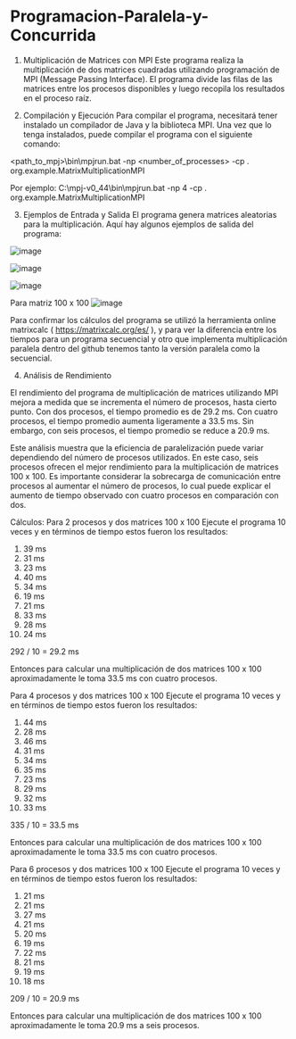 # Programacion-Paralela-y-Concurrida
1. Multiplicación de Matrices con MPI
Este programa realiza la multiplicación de dos matrices cuadradas utilizando programación de MPI (Message Passing Interface). El programa divide las filas de las matrices entre los procesos disponibles y luego recopila los resultados en el proceso raíz.



2. Compilación y Ejecución
Para compilar el programa, necesitará tener instalado un compilador de Java y la biblioteca MPI. Una vez que lo tenga instalados, puede compilar el programa con el siguiente comando:

<path_to_mpj>\bin\mpjrun.bat -np <number_of_processes> -cp . org.example.MatrixMultiplicationMPI

Por ejemplo:
C:\mpj-v0_44\bin\mpjrun.bat -np 4 -cp . org.example.MatrixMultiplicationMPI



3. Ejemplos de Entrada y Salida
El programa genera matrices aleatorias para la multiplicación. Aquí hay algunos ejemplos de salida del programa:

![image](https://github.com/ViannyCruz/Programacion-Paralela-y-Concurrida/assets/113074158/99cad9d7-8c04-4baf-ad7d-d3fb13e86603)

![image](https://github.com/ViannyCruz/Programacion-Paralela-y-Concurrida/assets/113074158/5f7c923c-03fc-4ac7-83af-88a6b83f882b)

![image](https://github.com/ViannyCruz/Programacion-Paralela-y-Concurrida/assets/113074158/0bfe0525-f8d3-4a50-b8dc-097acabe61ec)

Para matriz 100 x 100
![image](https://github.com/ViannyCruz/Programacion-Paralela-y-Concurrida/assets/113074158/b440f0b0-6392-44fc-9b63-1c3adad55ff4)







Para confirmar los cálculos del programa se utilizó la herramienta online matrixcalc ( https://matrixcalc.org/es/ ), y para ver la diferencia entre los tiempos para un programa secuencial y otro que implementa multiplicación paralela dentro del github tenemos tanto la versión paralela como la secuencial.


4. Análisis de Rendimiento
   
El rendimiento del programa de multiplicación de matrices utilizando MPI mejora a medida que se incrementa el número de procesos, hasta cierto punto. Con dos procesos, el tiempo promedio es de 29.2 ms. Con cuatro procesos, el tiempo promedio aumenta ligeramente a 33.5 ms. Sin embargo, con seis procesos, el tiempo promedio se reduce a 20.9 ms.

Este análisis muestra que la eficiencia de paralelización puede variar dependiendo del número de procesos utilizados. En este caso, seis procesos ofrecen el mejor rendimiento para la multiplicación de matrices 100 x 100. Es importante considerar la sobrecarga de comunicación entre procesos al aumentar el número de procesos, lo cual puede explicar el aumento de tiempo observado con cuatro procesos en comparación con dos.

Cálculos:
Para 2 procesos y dos matrices 100 x 100
Ejecute el programa 10 veces y en términos de tiempo estos fueron los resultados:
1. 39 ms
2. 31 ms
3. 23 ms
4. 40 ms
5. 34 ms
6. 19 ms
7. 21 ms
8. 33 ms
9. 28 ms
10. 24 ms

292 / 10 = 29.2 ms

Entonces para calcular una multiplicación de dos matrices 100 x 100 aproximadamente le toma 33.5 ms con cuatro procesos. 



Para 4 procesos y dos matrices 100 x 100
Ejecute el programa 10 veces y en términos de tiempo estos fueron los resultados:
1. 44 ms
2. 28 ms
3. 46 ms
4. 31 ms
5. 34 ms
6. 35 ms
7. 23 ms
8. 29 ms
9. 32 ms
10. 33 ms

335 / 10 = 33.5 ms

Entonces para calcular una multiplicación de dos matrices 100 x 100 aproximadamente le toma 33.5 ms con cuatro procesos. 



Para 6 procesos y dos matrices 100 x 100
Ejecute el programa 10 veces y en términos de tiempo estos fueron los resultados:
1. 21 ms
2. 21 ms
3. 27 ms
4. 21 ms
5. 20 ms
6. 19 ms
7. 22 ms
8. 21 ms
9. 19 ms
10. 18 ms

209 / 10 = 20.9 ms

Entonces para calcular una multiplicación de dos matrices 100 x 100 aproximadamente le toma 20.9 ms a seis procesos. 



